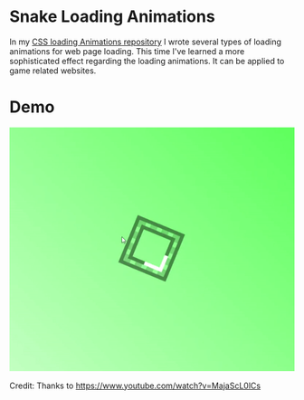 # Snake Loading Animations

In my [CSS loading Animations repository](https://github.com/Yubing325/LoadingAnimations) I wrote several types of loading animations for web page loading. This time I've learned a more sophisticated effect regarding the loading animations. It can be applied to game related websites.

# Demo

![demo of this](/img/snake_loading.gif)

Credit: Thanks to https://www.youtube.com/watch?v=MajaScL0lCs
